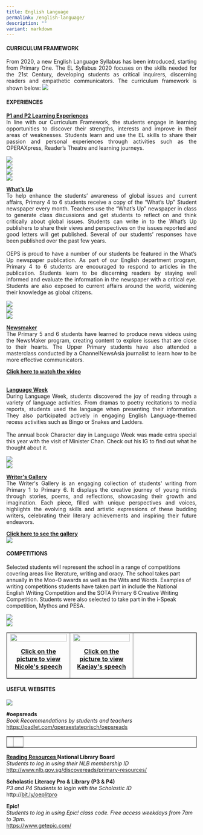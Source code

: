 ```yaml
---
title: English Language
permalink: /english-language/
description: ""
variant: markdown
---
```

<h4><strong>CURRICULUM FRAMEWORK</strong></h4>
<p align="justify">From 2020, a new English Language Syllabus has been introduced, starting from Primary One. The EL Syllabus 2020 focuses on the skills needed for the 21st Century, developing students as critical inquirers, discerning readers and empathetic communicators. The curriculum framework is shown below:
<img src="/images/el1.png">

</p><h4><strong>EXPERIENCES</strong></h4>
<p align="justify"><u><b>P1 and P2 Learning Experiences</b></u>
<br>In line with our Curriculum Framework, the students engage in learning opportunities to discover their strengths, interests and improve in their areas of weaknesses. Students learn and use the EL skills to share their passion and personal experiences through activities such as the OPERAXpress, Reader’s Theatre and learning journeys.
	

	
<img src="/images/English/english_1.jpg"><br>
<img src="/images/English/english_2.jpg"><br>
<img src="/images/English/english_3.jpg"><br>
<img src="/images/English/english_4.jpg">
	
</p><p align="justify"><b><u>What’s Up<br></u></b>To help enhance the students’ awareness of global issues and current affairs, Primary 4 to 6 students receive a copy of the “What’s Up” Student newspaper every month. Teachers use the “What’s Up” newspaper in class to generate class discussions and get students to reflect on and think critically about global issues. Students can write in to the What’s Up publishers to share their views and perspectives on the issues reported and good letters will get published. Several of our students’ responses have been published over the past few years.<br><br>OEPS is proud to have a number of our students be featured in the What’s Up newspaper publication. As part of our English department program, Primary 4 to 6 students are encouraged to respond to articles in the publication. Students learn to be discerning readers by staying well informed and evaluate the information in the newspaper with a critical eye. Students are also exposed to current affairs around the world, widening their knowledge as global citizens.
</p>


<img src="/images/English/Whatsup/1.jpg"><br>
<img src="/images/English/Whatsup/combine1.jpg"><br>
<img src="/images/English/Whatsup/combine2.jpg">


<p align="justify"><b><u>Newsmaker</u></b><br>
The Primary 5 and 6 students have learned to produce news videos using the NewsMaker program, creating content to explore issues that are close to their hearts. The Upper Primary students have also attended a masterclass conducted by a ChannelNewsAsia journalist to learn how to be more effective communicators.</p>
<b><a href="https://drive.google.com/file/d/149tnApLDy7a2hXEWyUbsPdhY9gAWap8u/view?usp=sharing">Click here to watch the video</a></b><br><br>


<p align="justify"><b><u>Language Week</u></b><br>
During Language Week, students discovered the joy of reading through a variety of language activities. From dramas to poetry recitations to media reports, students used the language when presenting their information. They also participated actively in engaging English Language-themed recess activities such as Bingo or Snakes and Ladders.<br><br>
The annual book Character day in Language Week was made extra special this year with the visit of Minister Chan. Check out his IG to find out what he thought about it.</p>
<img src="/images/English/Languageweek/combine1.jpg"><br>
<img src="/images/English/Languageweek/combine2.jpg">
	
	
<p align="justify"><b><u>Writer's Gallery</u></b><br>
The Writer's Gallery is an engaging collection of students' writing from Primary 1 to Primary 6. It displays the creative journey of young minds through stories, poems, and reflections, showcasing their growth and imagination. Each piece, filled with unique perspectives and voices, highlights the evolving skills and artistic expressions of these budding writers, celebrating their literary achievements and inspiring their future endeavors.</p>
<b><a href="https://drive.google.com/file/d/1qhP71qmKlK7At8jDUjUzDuRJD9bZ0w1-/view?usp=sharing">Click here to see the gallery</a></b><br>





<img src="/images/el13.jpg">
<h4><strong>COMPETITIONS</strong></h4>
<p>Selected students will represent the school in a range of competitions covering areas like literature, writing and oracy. The school takes part annually in the Moo-O awards as well as the Wits and Words. Examples of writing competitions students have taken part in include the National English Writing Competition and the SOTA Primary 6 Creative Writing Competition. Students were also selected to take part in the i-Speak competition, Mythos and PESA.</p>
<img src="/images/el14.jpg"><br>
<img src="/images/el15.jpg">
<table style="border-collapse: collapse; width: 100%;" border="1">
<tbody>
<tr>
<td style="width: 33.3333%;"><a href="https://www.youtube.com/watch?app=desktop&amp;v=UZncKMZ9DOE&amp;feature=youtu.be"><img style="width: 100%;" src="/images/el16.jpeg"></a>
<p style="text-align: center;"><strong><a href="https://www.youtube.com/watch?app=desktop&amp;v=UZncKMZ9DOE&amp;feature=youtu.be">Click on the picture to view Nicole's speech</a></strong></p></td>
<td style="width: 33.3333%;"><a href="https://www.youtube.com/watch?app=desktop&amp;v=xcXO42qryeA&amp;feature=youtu.be"><img style="width: 100%;" src="/images/el17.jpeg"></a>
<p style="text-align: center;"><strong><a href="https://www.youtube.com/watch?app=desktop&amp;v=xcXO42qryeA&amp;feature=youtu.be">Click on the picture to view Kaejay's speech</a></strong></p></td>
<td style="width: 33.3333%;">&nbsp;</td>
</tr>
</tbody>
</table>
<h4><strong>USEFUL WEBSITES</strong></h4>
<img src="/images/el18.jpg">
<p><strong>#oepsreads<br></strong><em>Book Recommendations by students and teachers<br></em><a href="https://padlet.com/operaestateprisch/oepsreads">https://padlet.com/operaestateprisch/oepsreads</a></p>
<table style="border-collapse: collapse; width: 100%;" border="1">
<tbody>
<tr>
<td style="width: 40%;"> </td>
<td style="width: 60%;">&nbsp;</td>
</tr>
</tbody>
</table>

<p><u><strong>Reading Resources </strong></u><strong>National Library Board<br></strong><em>Students to log in using their NLB membership ID<br></em><a href="http://www.nlb.gov.sg/discovereads/primary-resources/"><u>http://www.nlb.gov.sg/discovereads/primary-resources/</u></a></p>
<p><strong>Scholastic Literacy Pro &amp; Library (P3 &amp; P4)<br></strong><em>P3 and P4 Students to login with the Scholastic ID<br></em>http://<a href="http://bit.ly/oeplitpro">bit.ly/oeplitpro</a></p>
<p><strong>Epic!<br></strong><em>Students to log in using Epic! class code. Free access weekdays from 7am to 3pm.<br></em><a href="https://www.getepic.com/"><u>https://www.getepic.com/</u></a></p>